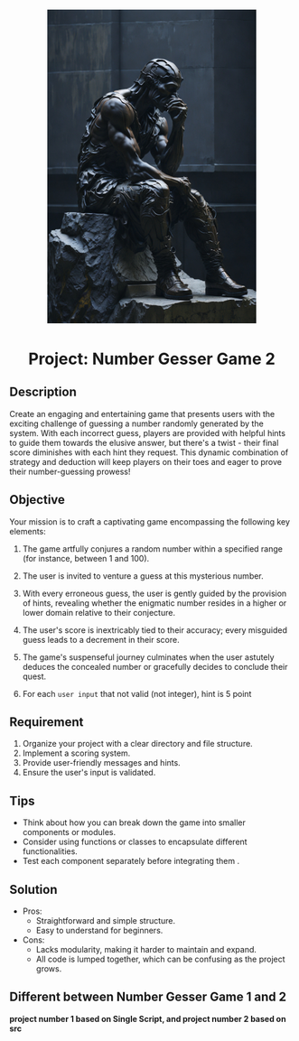 # <center> <div style="width: 370px;"> ![Thinking](images/Thinking.jpg)

# <center>Project: Number Gesser Game 2

## Description
Create an engaging and entertaining game that presents users with the exciting challenge of guessing a number randomly generated by the system. With each incorrect guess, players are provided with helpful hints to guide them towards the elusive answer, but there's a twist - their final score diminishes with each hint they request. This dynamic combination of strategy and deduction will keep players on their toes and eager to prove their number-guessing prowess!

## Objective
Your mission is to craft a captivating game encompassing the following key elements:

1. The game artfully conjures a random number within a specified range (for instance, between 1 and 100).

2. The user is invited to venture a guess at this mysterious number.

3. With every erroneous guess, the user is gently guided by the provision of hints, revealing whether the enigmatic number resides in a higher or lower domain relative to their conjecture.

4. The user's score is inextricably tied to their accuracy; every misguided guess leads to a decrement in their score.

5. The game's suspenseful journey culminates when the user astutely deduces the concealed number or gracefully decides to conclude their quest.

6. For each `user input` that not valid (not integer), hint is 5 point



## Requirement

1. Organize your project with a clear directory and file structure.
2. Implement a scoring system.
3. Provide user-friendly messages and hints.
4. Ensure the user's input is validated.

## Tips

- Think about how you can break down the game into smaller components or modules.
- Consider using functions or classes to encapsulate different functionalities.
- Test each component separately before integrating them .

## Solution

- Pros:
    - Straightforward and simple structure.
    - Easy to understand for beginners.
- Cons:
    - Lacks modularity, making it harder to maintain and expand.
    - All code is lumped together, which can be confusing as the project grows.

## Different between Number Gesser Game 1 and 2
**project number 1 based on Single Script, and project number 2 based on src**
